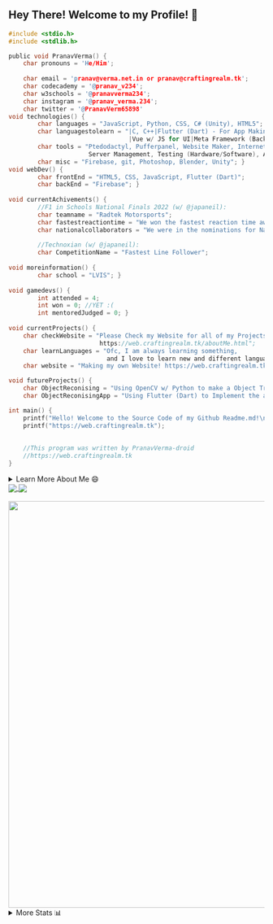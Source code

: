## Hey There! Welcome to my Profile! 👋


```c
#include <stdio.h>
#include <stdlib.h>

public void PranavVerma() {
    char pronouns = 'He/Him';
    
    char email = 'pranav@verma.net.in or pranav@craftingrealm.tk';
    char codecademy = '@pranav_v234';
    char w3schools = '@pranavverma234';
    char instagram = '@pranav_verma.234';
    char twitter = '@PranavVerm65898'
void technologies() {
        char languages = "JavaScript, Python, CSS, C# (Unity), HTML5";
        char languagestolearn = "|C, C++|Flutter (Dart) - For App Making|Python (Advanced - Revising 😅)|
                                 |Vue w/ JS for UI|Meta Framework (Backend -> Frontend)|";
        char tools = "Ptedodactyl, Pufferpanel, Website Maker, Internet (Port Forwarding, Broadband, etc.), 
                      Server Management, Testing (Hardware/Software), Arduino"; 
        char misc = "Firebase, git, Photoshop, Blender, Unity"; }
void webDev() {
        char frontEnd = "HTML5, CSS, JavaScript, Flutter (Dart)";
        char backEnd = "Firebase"; }
        
void currentAchivements() {
        //F1 in Schools National Finals 2022 (w/ @japaneil):
        char teamname = "Radtek Motorsports";
        char fastestreactiontime = "We won the fastest reaction time award! (0.029s)";
        char nationalcollaborators = "We were in the nominations for National Colaborators!"; }
        
        //Technoxian (w/ @japaneil):
        char CompetitionName = "Fastest Line Follower";
   
void moreinformation() {
        char school = "LVIS"; }
        
void gamedevs() {
        int attended = 4;
        int won = 0; //YET :(
        int mentoredJudged = 0; }
        
void currentProjects() {
    char checkWebsite = "Please Check my Website for all of my Projects
                         https://web.craftingrealm.tk/aboutMe.html";
    char learnLanguages = "Ofc, I am always learning something, 
                           and I love to learn new and different languages!";
    char website = "Making my own Website! https://web.craftingrealm.tk"; }

void futureProjects() {
    char ObjectReconising = "Using OpenCV w/ Python to make a Object Tracking App";
    char ObjectReconisingApp = "Using Flutter (Dart) to Implement the above in Mobile/Web/Desktop App(s).";

int main() {
    printf("Hello! Welcome to the Source Code of my Github Readme.md!\n");
    printf("https://web.craftingrealm.tk");
    
    
    //This program was written by PranavVerma-droid
    //https://web.craftingrealm.tk
}
```

<!--START_SECTION:table-->
<details>

<summary>Learn More About Me 😄 </summary> <br>

I am a Student and I am currently working on software more than hardware. I am interested and have experience in full stack development, arduino, and Server management. I hope to learn more coding and get better at the ones I already know. My ultimate aim is to leave the world better than I started with it. I want to learn ML and AI and OpenCV when I (hopefully) get time.
    
Learn more about me on my [Website](https://web.craftingrealm.tk). <br>
I also host a [Minecraft Server](https://web.craftingrealm.tk/CraftingRealm.html)!


Codecademy Userame: [@pranav_v234](https://www.codecademy.com/profiles/pranav_v234) <br>
W3Schools Username: [@pranavverma234](https://www.w3profile.com/PranavVerma234)


Reach out (Email): pranav@craftingrealm.tk or pranav@verma.net.in <br>


Twitter: [@PranavVerm65898](https://twitter.com/PranavVerm65898) <br>
Instagram: [@pranav_verma.234](https://instagram.com/pranav_verma.234)

</details>

<!--END_SECTION:table-->




<!--START_SECTION:activity-->
<!--1. 🗣 Commented on [#107317](https://github.com/flutter/flutter/issues/107317) in [flutter/flutter](https://github.com/flutter/flutter)
2. ❗️ Opened issue [#9057](https://github.com/firebase/flutterfire/issues/9057) in [firebase/flutterfire](https://github.com/firebase/flutterfire)
3. 🎉 Merged PR [#47](https://github.com/DSC-UTDallas/DSC-Bot/pull/47) in [DSC-UTDallas/DSC-Bot](https://github.com/DSC-UTDallas/DSC-Bot)
4. 💪 Opened PR [#47](https://github.com/DSC-UTDallas/DSC-Bot/pull/47) in [DSC-UTDallas/DSC-Bot](https://github.com/DSC-UTDallas/DSC-Bot)
5. ❗️ Closed issue [#34](https://github.com/DSC-UTDallas/DSC-Bot/issues/34) in [DSC-UTDallas/DSC-Bot](https://github.com/DSC-UTDallas/DSC-Bot) -->
<!--END_SECTION:activity-->
  <div> 
     <a href="https://web.craftingrealm.tk">
      <img align="center" src="https://github-readme-stats-sigma-five.vercel.app/api?username=PranavVerma-droid&show_icons=true&include_all_commits=true&count_private=true&theme=react&line_height=40" />
    </a>
    <a href="https://web.craftingrealm.tk">
      <img align="center" src="https://github-readme-stats.vercel.app/api/top-langs/?username=PranavVerma-droid&theme=react&line_height=40&hide=css"/>
    </a>
</div> <br>

<img width=800 src="https://github-profile-trophy.vercel.app/?username=PranavVerma-droid&column=8&theme=gruvbox&no-frame=true"/>

<!--START_SECTION:table-->
<details>

<summary>More Stats 📊 </summary>

<!--START_SECTION:waka-->
![Code Time](http://img.shields.io/badge/Code%20Time-1%2C220%20hrs%2056%20mins-blue)

![Lines of code](https://img.shields.io/badge/From%20Hello%20World%20I%27ve%20Written--1%20Million%20lines%20of%20code-blue)

**🐱 My GitHub Data** 

> 🏆 234 Commits in the Year 2022
 > 
> 📦 2.53 GB Used in GitHub's Storage 

```text
🌞 Morning    60 commits     ███   16.79% 
🌆 Daytime    122 commits    ███████  29.68% 
🌃 Evening    151 commits    █████████   36.74% 
🌙 Night      69 commits     ████   16.79%

```
📅 **Commits Based on the Week:** 

```text
Monday       110 commits    ██████   26.76% 
Tuesday      81 commits     █████   19.71% 
Wednesday    28 commits     █   6.81% 
Thursday     16 commits     █   3.89% 
Friday       13 commits        3.16% 
Saturday     60 commits     ███   14.6% 
Sunday       103 commits    ██████   25.06%
